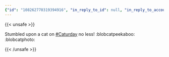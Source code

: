 ```yaml
---
{"id": "108262770319394916", "in_reply_to_id": null, "in_reply_to_account_id": null, "sensitive": false, "spoiler_text": "", "visibility": "public", "language": "en", "replies_count": 0, "reblogs_count": 0, "favourites_count": 4, "edited_at": null, "reblog": null, "application": {"name": "Tusky", "website": "https://tusky.app"}, "account": {"id": "108219415927856966", "username": "brozek", "acct": "brozek", "display_name": "Brandon Rozek", "url": "https://fosstodon.org/@brozek", "avatar": "https://cdn.fosstodon.org/accounts/avatars/108/219/415/927/856/966/original/c007afd0c6749859.png", "avatar_static": "https://cdn.fosstodon.org/accounts/avatars/108/219/415/927/856/966/original/c007afd0c6749859.png", "header": "https://fosstodon.org/headers/original/missing.png", "header_static": "https://fosstodon.org/headers/original/missing.png", "emojis": [{"shortcode": "kdelight", "url": "https://cdn.fosstodon.org/custom_emojis/images/000/106/750/original/22f2a8da54322c05.png", "static_url": "https://cdn.fosstodon.org/custom_emojis/images/000/106/750/static/22f2a8da54322c05.png", "visible_in_picker": true}, {"shortcode": "fedora", "url": "https://cdn.fosstodon.org/custom_emojis/images/000/225/367/original/f0c78925a380caa3.png", "static_url": "https://cdn.fosstodon.org/custom_emojis/images/000/225/367/static/f0c78925a380caa3.png", "visible_in_picker": true}, {"shortcode": "firefoxnew", "url": "https://cdn.fosstodon.org/custom_emojis/images/000/106/753/original/9ad36311d3fa683b.png", "static_url": "https://cdn.fosstodon.org/custom_emojis/images/000/106/753/static/9ad36311d3fa683b.png", "visible_in_picker": true}, {"shortcode": "thunderbird", "url": "https://cdn.fosstodon.org/custom_emojis/images/000/010/377/original/4bc6f0caa347f85a.png", "static_url": "https://cdn.fosstodon.org/custom_emojis/images/000/010/377/static/4bc6f0caa347f85a.png", "visible_in_picker": true}, {"shortcode": "nextcloud", "url": "https://cdn.fosstodon.org/custom_emojis/images/000/010/361/original/nextcloud.png", "static_url": "https://cdn.fosstodon.org/custom_emojis/images/000/010/361/static/nextcloud.png", "visible_in_picker": true}], "fields": [{"name": "Website", "value": "<a href=\"https://brandonrozek.com\" target=\"_blank\" rel=\"nofollow noopener noreferrer me\"><span class=\"invisible\">https://</span><span class=\"\">brandonrozek.com</span><span class=\"invisible\"></span></a>", "verified_at": "2022-05-01T03:44:26.506+00:00"}, {"name": "GitHub", "value": "<a href=\"https://github.com/Brandon-Rozek\" target=\"_blank\" rel=\"nofollow noopener noreferrer me\"><span class=\"invisible\">https://</span><span class=\"\">github.com/Brandon-Rozek</span><span class=\"invisible\"></span></a>", "verified_at": null}, {"name": "Uses", "value": ":kdelight: :fedora: :firefoxnew: :thunderbird: :nextcloud:", "verified_at": null}]}, "media_attachments": [{"id": "108262756289195647", "type": "image", "url": "https://cdn.fosstodon.org/media_attachments/files/108/262/756/289/195/647/original/3da351fc8b5fe444.jpg", "preview_url": "https://cdn.fosstodon.org/media_attachments/files/108/262/756/289/195/647/small/3da351fc8b5fe444.jpg", "remote_url": null, "preview_remote_url": null, "text_url": null, "meta": {"original": {"width": 1231, "height": 1683, "size": "1231x1683", "aspect": 0.7314319667260843}, "small": {"width": 342, "height": 468, "size": "342x468", "aspect": 0.7307692307692307}}, "description": "A fluffy cat sitting on a patch of grass looking away from the camera into the distance.", "blurhash": "U7D^bu-rplD~?IVbRR%M01I-RR%3r5xukiIn"}], "mentions": [], "tags": [{"name": "caturday", "url": "https://fosstodon.org/tags/caturday"}], "emojis": [{"shortcode": "blobcatpeekaboo", "url": "https://cdn.fosstodon.org/custom_emojis/images/000/215/057/original/b56d0b0907c4eb34.png", "static_url": "https://cdn.fosstodon.org/custom_emojis/images/000/215/057/static/b56d0b0907c4eb34.png", "visible_in_picker": true}, {"shortcode": "blobcatphoto", "url": "https://cdn.fosstodon.org/custom_emojis/images/000/215/008/original/6a15806603a8db9c.png", "static_url": "https://cdn.fosstodon.org/custom_emojis/images/000/215/008/static/6a15806603a8db9c.png", "visible_in_picker": true}], "card": null, "poll": null, "syndication": "https://fosstodon.org/@brozek/108262770319394916", "date": "2022-05-07T21:26:15.626Z"}
---
```

{{< unsafe >}}
<p>Stumbled upon a cat on <a href="https://fosstodon.org/tags/Caturday" class="mention hashtag" rel="tag">#<span>Caturday</span></a> no less! :blobcatpeekaboo:  :blobcatphoto:</p>
{{< /unsafe >}}
